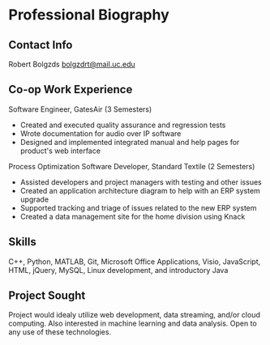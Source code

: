 # Professional Biography
## Contact Info
Robert Bolgzds
bolgzdrt@mail.uc.edu
## Co-op Work Experience
Software Engineer, GatesAir (3 Semesters)
* Created and executed quality assurance and regression tests
* Wrote documentation for audio over IP software
* Designed and implemented integrated manual and help pages for product's web interface

Process Optimization Software Developer, Standard Textile (2 Semesters)
* Assisted developers and project managers with testing and other issues
* Created an application architecture diagram to help with an ERP system upgrade
* Supported tracking and triage of issues related to the new ERP system
* Created a data management site for the home division using Knack
## Skills
C++, Python, MATLAB, Git, Microsoft Office Applications, Visio, JavaScript, HTML, jQuery, MySQL, Linux development, and introductory Java
## Project Sought
Project would idealy utilize web development, data streaming, and/or cloud computing. Also interested in machine learning and data analysis. Open to any use of these technologies.